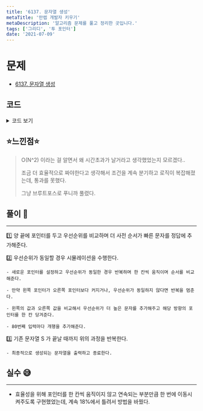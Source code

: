 ```yaml
---
title: '6137. 문자열 생성'
metaTitle: '만렙 개발자 키우기'
metaDescription: '알고리즘 문제를 풀고 정리한 곳입니다.'
tags: ['그리디', '투 포인터']
date: '2021-07-09'
---
```


# 문제
- [6137. 문자열 생성](https://www.acmicpc.net/problem/6137)

## 코드

<details><summary> 코드 보기 </summary>

``` java
import java.io.BufferedReader;
import java.io.BufferedWriter;
import java.io.IOException;
import java.io.InputStreamReader;
import java.io.OutputStreamWriter;

public class Q6137 {
    static int n;
    static char line[];

    public static void main(String[] args) throws IOException {
        init();
        solution();
    }

    private static void solution() throws IOException {
        int left = 0, right = n - 1, blockCount = 0;
        BufferedWriter bw = new BufferedWriter(new OutputStreamWriter(System.out));

        while (left <= right) {
            if(line[left] > line[right]){
                bw.write(line[right--]);
            } else if(line[left] < line[right]){
                bw.write(line[left++]);
            } else {
                int pLeft = left, pRight = right;
                while(pLeft < pRight && line[pLeft] == line[pRight]){
                    pLeft += 1;
                    pRight -= 1;
                }
                if(line[pLeft] <= line[pRight]){
                    bw.write(line[left++]);
                } else {
                    bw.write(line[right--]);
                }
            }
            blockCount += 1;
            if(blockCount % 80 == 0) {
                bw.write('\n');
            }
        }
        bw.flush();
        bw.close();
    }

    private static void init() throws IOException {
        BufferedReader br = new BufferedReader(new InputStreamReader(System.in));
        n = Integer.parseInt(br.readLine());
        line = new char[n];
        for (int i = 0; i < n; i++) {
            line[i] = br.readLine().charAt(0);
        }
    }
}
/*
5
A
A
A
A
A


12
A
C
C
C
C
D
B
C
C
C
C
B
 */
```
</details>

## ⭐️느낀점⭐️

> O(N^2) 이라는 걸 알면서 왜 시간초과가 날거라고 생각했었는지 모르겠다..
> 
> 조금 더 효율적으로 짜야한다고 생각해서 조건을 계속 분기하고 로직이 복잡해졌는데, 통과를 못했다.
>
> 그냥 브루트포스로 푸니까 풀렸다. 

## 풀이 📣
<hr/>

1️⃣ 양 끝에 포인터를 두고 우선순위를 비교하며 더 사전 순서가 빠른 문자를 정답에 추가해준다.


2️⃣ 우선순위가 동일할 경우 시뮬레이션을 수행한다.

    - 새로운 포인터를 설정하고 우선순위가 동일한 경우 반복하며 한 칸씩 움직이며 순서를 비교해준다.

    - 만약 왼쪽 포인터가 오른쪽 포인터보다 커지거나, 우선순위가 동일하지 않다면 반복을 멈춘다.

    - 왼쪽의 값과 오른쪽 값을 비교해서 우선순위가 더 높은 문자를 추가해주고 해당 방향의 포인터를 한 칸 당겨준다.

    - 80번째 입력마다 개행을 추가해준다.


3️⃣ 기존 문자열 S 가 끝날 때까지 위의 과정을 반복한다.

    - 최종적으로 생성되는 문자열을 출력하고 종료한다.

## 실수 😅
<hr/>

- 효율성을 위해 포인터를 한 칸씩 움직이지 않고 연속되는 부분만큼 한 번에 이동시켜주도록 구현했었는데, 계속 18%에서 틀려서 방법을 바꿨다. 